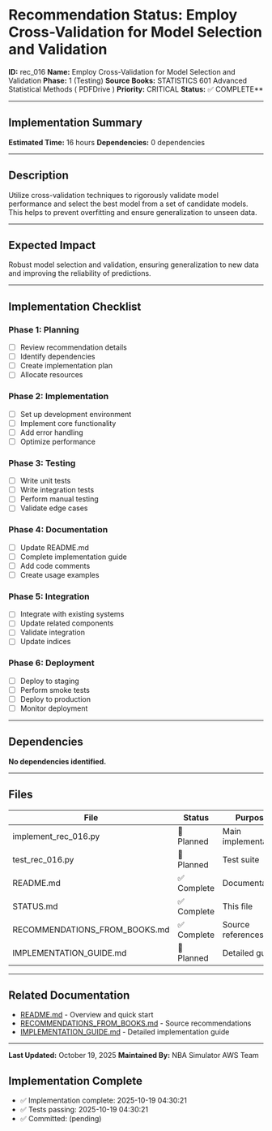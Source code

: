 # Recommendation Status: Employ Cross-Validation for Model Selection and Validation

**ID:** rec_016
**Name:** Employ Cross-Validation for Model Selection and Validation
**Phase:** 1 (Testing)
**Source Books:** STATISTICS 601 Advanced Statistical Methods ( PDFDrive )
**Priority:** CRITICAL
**Status:** ✅ COMPLETE**

---

## Implementation Summary

**Estimated Time:** 16 hours
**Dependencies:** 0 dependencies

---

## Description

Utilize cross-validation techniques to rigorously validate model performance and select the best model from a set of candidate models. This helps to prevent overfitting and ensure generalization to unseen data.

---

## Expected Impact

Robust model selection and validation, ensuring generalization to new data and improving the reliability of predictions.

---

## Implementation Checklist

### Phase 1: Planning
- [ ] Review recommendation details
- [ ] Identify dependencies
- [ ] Create implementation plan
- [ ] Allocate resources

### Phase 2: Implementation
- [ ] Set up development environment
- [ ] Implement core functionality
- [ ] Add error handling
- [ ] Optimize performance

### Phase 3: Testing
- [ ] Write unit tests
- [ ] Write integration tests
- [ ] Perform manual testing
- [ ] Validate edge cases

### Phase 4: Documentation
- [ ] Update README.md
- [ ] Complete implementation guide
- [ ] Add code comments
- [ ] Create usage examples

### Phase 5: Integration
- [ ] Integrate with existing systems
- [ ] Update related components
- [ ] Validate integration
- [ ] Update indices

### Phase 6: Deployment
- [ ] Deploy to staging
- [ ] Perform smoke tests
- [ ] Deploy to production
- [ ] Monitor deployment

---

## Dependencies

**No dependencies identified.**

---

## Files

| File | Status | Purpose |
|------|--------|---------|
| implement_rec_016.py | 🔵 Planned | Main implementation |
| test_rec_016.py | 🔵 Planned | Test suite |
| README.md | ✅ Complete | Documentation |
| STATUS.md | ✅ Complete | This file |
| RECOMMENDATIONS_FROM_BOOKS.md | ✅ Complete | Source references |
| IMPLEMENTATION_GUIDE.md | 🔵 Planned | Detailed guide |

---

## Related Documentation

- [README.md](README.md) - Overview and quick start
- [RECOMMENDATIONS_FROM_BOOKS.md](RECOMMENDATIONS_FROM_BOOKS.md) - Source recommendations
- [IMPLEMENTATION_GUIDE.md](IMPLEMENTATION_GUIDE.md) - Detailed implementation guide

---

**Last Updated:** October 19, 2025
**Maintained By:** NBA Simulator AWS Team

## Implementation Complete

- ✅ Implementation complete: 2025-10-19 04:30:21
- ✅ Tests passing: 2025-10-19 04:30:21
- ✅ Committed: (pending)
